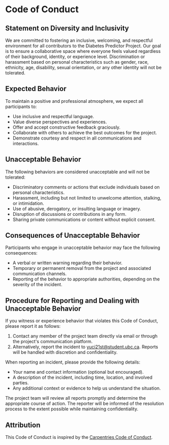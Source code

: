 # Code of Conduct

## Statement on Diversity and Inclusivity
We are committed to fostering an inclusive, welcoming, and respectful environment for all contributors to the Diabetes Predictor Project. Our goal is to ensure a collaborative space where everyone feels valued regardless of their background, identity, or experience level. Discrimination or harassment based on personal characteristics such as gender, race, ethnicity, age, disability, sexual orientation, or any other identity will not be tolerated.

## Expected Behavior
To maintain a positive and professional atmosphere, we expect all participants to:
- Use inclusive and respectful language.
- Value diverse perspectives and experiences.
- Offer and accept constructive feedback graciously.
- Collaborate with others to achieve the best outcomes for the project.
- Demonstrate courtesy and respect in all communications and interactions.

## Unacceptable Behavior
The following behaviors are considered unacceptable and will not be tolerated:
- Discriminatory comments or actions that exclude individuals based on personal characteristics.
- Harassment, including but not limited to unwelcome attention, stalking, or intimidation.
- Use of abusive, derogatory, or insulting language or imagery.
- Disruption of discussions or contributions in any form.
- Sharing private communications or content without explicit consent.

## Consequences of Unacceptable Behavior
Participants who engage in unacceptable behavior may face the following consequences:
- A verbal or written warning regarding their behavior.
- Temporary or permanent removal from the project and associated communication channels.
- Reporting of the behavior to appropriate authorities, depending on the severity of the incident.

## Procedure for Reporting and Dealing with Unacceptable Behavior
If you witness or experience behavior that violates this Code of Conduct, please report it as follows:
1. Contact any member of the project team directly via email or through the project's communication platform.
2. Alternatively, report the incident to yuci21st@student.ubc.ca. Reports will be handled with discretion and confidentiality.

When reporting an incident, please provide the following details:
- Your name and contact information (optional but encouraged).
- A description of the incident, including time, location, and involved parties.
- Any additional context or evidence to help us understand the situation.

The project team will review all reports promptly and determine the appropriate course of action. The reporter will be informed of the resolution process to the extent possible while maintaining confidentiality.

## Attribution
This Code of Conduct is inspired by the [Carpentries Code of Conduct](https://docs.carpentries.org/topic_folders/policies/code-of-conduct.html).
